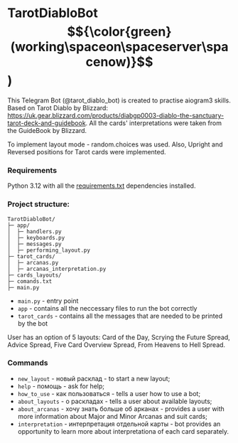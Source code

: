 # TarotDiabloBot $${\color{green}(working\spaceon\spaceserver\spacenow)}$$)

This Telegram Bot (@tarot_diablo_bot) is created to practise aiogram3 skills.
Based on Tarot Diablo by Blizzard: https://uk.gear.blizzard.com/products/diabgp0003-diablo-the-sanctuary-tarot-deck-and-guidebook.
All the cards' interpretations were taken from the GuideBook by Blizzard.

To implement layout mode - random.choices was used.
Also, Upright and Reversed positions for Tarot cards were implemented.

### Requirements
Python 3.12 with all the [requirements.txt](https://github.com/Anastasiia-Pov/TarotDiabloBot/blob/main/requirements.txt) dependencies installed.

### Project structure:
```
TarotDiabloBot/
├─ app/
│  ├─ handlers.py
│  ├─ keyboards.py
│  ├─ messages.py
│  ├─ performing_layout.py
├─ tarot_cards/
│  ├─ arcanas.py
│  ├─ arcanas_interpretation.py
├─ cards_layouts/
├─ comands.txt
├─ main.py
```

- ```main.py``` - entry point
- ```app``` - contains all the neccessary files to run the bot correctly
- ```tarot_cards``` - contains all the messages that are needed to be printed by the bot

User has an option of 5 layouts: Card of the Day, Scrying the Future Spread, Advice Spread, Five Card Overview Spread, From Heavens to Hell Spread.

### Commands
- ```new_layout``` - новый расклад - to start a new layout;
- ```help``` - помощь - ask for help;
- ```how_to_use``` - как пользоваться - tells a user how to use a bot;
- ```about_layouts``` - о раскладах - tells a user about available layouts;
- ```about_arcanas``` - хочу знать больше об арканах - provides a user with more information about Major and Minor Arcanas and suit cards;
- ```interpretation``` - интерпретация отдельной карты - bot provides an opportunity to learn more about interpretationa of each card separately.